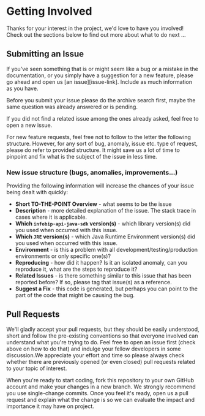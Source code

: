 # Getting Involved

Thanks for your interest in the project, we'd love to have you involved!
Check out the sections below to find out more about what to do next ...

## Submitting an Issue

If you've seen something that is or might seem like a bug or a mistake in the
documentation, or you simply have a suggestion for a new feature, please go
ahead and open us [an issue][issue-link]. Include as much information as 
you have.

Before you submit your issue please do the archive search first, maybe the
same question was already answered or is pending.

If you did not find a related issue among the ones already asked, feel free
to open a new issue.

For new feature requests, feel free not to follow to the letter the following
structure. However, for any sort of bug, anomaly, issue etc. type of request,
please do refer to provided structure. It might save us a lot of time to
pinpoint and fix what is the subject of the issue in less time.

### New issue structure (bugs, anomalies, improvements...)

Providing the following information will increase the chances of your issue
being dealt with quickly:

* **Short TO-THE-POINT Overview** - what seems to be the issue
* **Description** - more detailed explanation of the issue. The stack trace
in cases where it is applicable.
* **Which `infobip-api-java-sdk` version(s)** - which library version(s)
did you used when occurred with this issue.
* **Which `JRE` version(s)** - which Java Runtime Environment version(s)
did you used when occurred with this issue.
* **Environment** - is this a problem with all development/testing/production
environments or only specific one(s)?
* **Reproducing** - how did it happen? Is it an isolated anomaly, can you
reproduce it, what are the steps to reproduce it?
* **Related Issues** - is there something similar to this issue that has been
reported before? If so, please tag that issue(s) as a reference.
* **Suggest a Fix** - this code is generated, but perhaps you can point to
the part of the code that might be causing the bug.

## Pull Requests

We'll gladly accept your pull requests, but they should be easily understood,
short and follow the pre-existing conventions so that everyone involved can
understand what you're trying to do. Feel free to open an issue first (check
above on how to do that) and indulge your fellow developers in some
discussion.We appreciate your effort and time so please always check whether 
there are previously opened (or even closed) pull requests related to your 
topic of interest.

When you're ready to start coding, fork this repository to your own GitHub
account and make your changes in a new branch. We strongly recommend you use
single-change commits. Once you feel it's ready, open us a pull request and
explain what the change is so we can evaluate the impact and importance it
may have on project.
